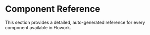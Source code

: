 # Component Reference

This section provides a detailed, auto-generated reference for every component available in Flowork.